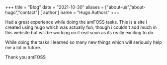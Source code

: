 +++
title = "Blog"
date = "2021-10-30"
aliases = ["about-us","about-hugo","contact"]
[ author ]
  name = "Hugo Authors"
+++

Had a great experience while doing the amFOSS tasks. This is a site i created using hugo which was actually fun, though i couldn't add much in this website but will be working on it real soon as its really exciting to do.

While doing the tasks i learned so many new things which will seriously help me a lot in future.

Thank you amFOSS
